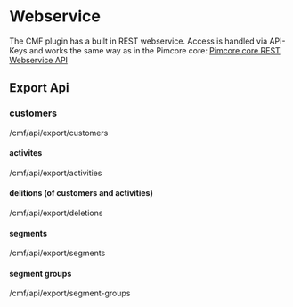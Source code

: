 # Webservice

The CMF plugin has a built in REST webservice. Access is handled via API-Keys and works the same way as in the Pimcore core:
[Pimcore core REST Webservice API](https://www.pimcore.org/docs/latest/Web_Services/index.html)

## Export Api

### customers

/cmf/api/export/customers

#### activites

/cmf/api/export/activities

#### delitions (of customers and activities)

/cmf/api/export/deletions

#### segments

/cmf/api/export/segments

#### segment groups

/cmf/api/export/segment-groups